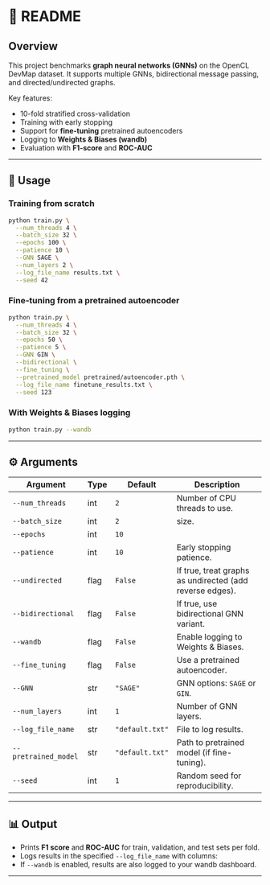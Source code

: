 # 📘 README

## Overview

This project benchmarks **graph neural networks (GNNs)** on the OpenCL DevMap dataset.
It supports multiple GNNs, bidirectional message passing, and directed/undirected graphs. 

Key features:

* 10-fold stratified cross-validation
* Training with early stopping
* Support for **fine-tuning** pretrained autoencoders
* Logging to **Weights & Biases (wandb)**
* Evaluation with **F1-score** and **ROC-AUC**

---

## 🚀 Usage

### Training from scratch

```bash
python train.py \
  --num_threads 4 \
  --batch_size 32 \
  --epochs 100 \
  --patience 10 \
  --GNN SAGE \
  --num_layers 2 \
  --log_file_name results.txt \
  --seed 42
```

### Fine-tuning from a pretrained autoencoder

```bash
python train.py \
  --num_threads 4 \
  --batch_size 32 \
  --epochs 50 \
  --patience 5 \
  --GNN GIN \
  --bidirectional \
  --fine_tuning \
  --pretrained_model pretrained/autoencoder.pth \
  --log_file_name finetune_results.txt \
  --seed 123
```

### With Weights & Biases logging

```bash
python train.py --wandb
```

---

## ⚙️ Arguments

| Argument             | Type | Default         | Description                                             |
| -------------------- | ---- | --------------- | ------------------------------------------------------- |
| `--num_threads`      | int  | `2`             | Number of CPU threads to use.                           |
| `--batch_size`       | int  | `2`             | size.                                        |
| `--epochs`           | int  | `10`            |                                |
| `--patience`         | int  | `10`            | Early stopping patience.                                |
| `--undirected`       | flag | `False`         | If true, treat graphs as undirected (add reverse edges). |
| `--bidirectional`    | flag | `False`         | If true, use bidirectional GNN variant.                  |
| `--wandb`            | flag | `False`         | Enable logging to Weights & Biases.                     |
| `--fine_tuning`      | flag | `False`         | Use a pretrained autoencoder.                     |
| `--GNN`              | str  | `"SAGE"`        | GNN options: `SAGE` or `GIN`.                          |
| `--num_layers`       | int  | `1`             | Number of GNN layers.                                   |
| `--log_file_name`    | str  | `"default.txt"` | File to log results.                                    |
| `--pretrained_model` | str  | `"default.txt"` | Path to pretrained model (if fine-tuning).              |
| `--seed`             | int  | `1`             | Random seed for reproducibility.                        |

---

## 📊 Output

* Prints **F1 score** and **ROC-AUC** for train, validation, and test sets per fold.
* Logs results in the specified `--log_file_name` with columns:
* If `--wandb` is enabled, results are also logged to your wandb dashboard.

---
